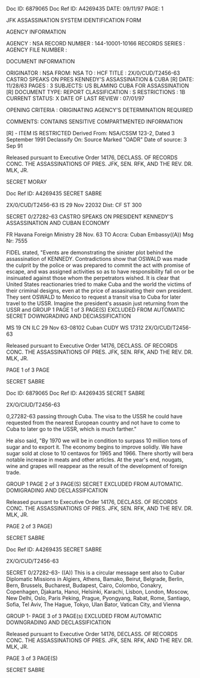 Doc ID: 6879065
Doc Ref ID: A4269435
DATE: 09/11/97
PAGE: 1

JFK ASSASSINATION SYSTEM
IDENTIFICATION FORM

AGENCY INFORMATION

AGENCY : NSA
RECORD NUMBER : 144-10001-10166
RECORDS SERIES :
AGENCY FILE NUMBER :

DOCUMENT INFORMATION

ORIGINATOR : NSA
FROM: NSA
TO : HCF
TITLE :
2X/0/CUD/T2456-63 CASTRO SPEAKS ON PRES KENNEDY'S ASSASSINATION & CUBA [R]
DATE: 11/28/63
PAGES : 3
SUBJECTS:
US BLAMING CUBA FOR ASSASSINATION [R]
DOCUMENT TYPE: REPORT
CLASSIFICATION : S
RESTRICTIONS : 1B
CURRENT STATUS: X
DATE OF LAST REVIEW : 07/01/97

OPENING CRITERIA :
ORIGINATING AGENCY'S DETERMINATION REQUIRED

COMMENTS:
CONTAINS SENSITIVE COMPARTMENTED INFORMATION

[R] - ITEM IS RESTRICTED Derived From: NSA/CSSM 123-2,
Dated 3 September 1991
Declassify On: Source Marked "OADR"
Date of source: 3 Sep 91

Released pursuant to Executive Order 14176, DECLASS. OF RECORDS CONC. THE ASSASSINATIONS OF PRES. JFK, SEN.
RFK, AND THE REV. DR. MLK, JR.

SECRET MORAY

Doc Ref ID: A4269435
SECRET SABRE

2X/0/CUD/T2456-63
IS 29 Nov 22032
Dist: CF
ST 300

SECRET 0/27282-63
CASTRO SPEAKS ON PRESIDENT KENNEDY'S ASSASSINATION AND CUBAN
ECONOMY

FR Havana Foreign Ministry 28 Nov. 63
TO Accra: Cuban Embassy((A))
Msg Nr: 7555

FIDEL stated, "Events are demonstrating the sinister plot
behind the assassination of KENNEDY. Contradictions show that
OSWALD was made the culprit by the police or was prepared to
commit the act with promise of escape, and was assigned activities
so as to have responsibility fall on or be insinuated against
those whom the perpetrators wished. It is clear that United
States reactionaries tried to make Cuba and the world the victims
of their criminal designs, even at the price of assasinating
their own president. They sent OSWALD to Mexico to request
a
transit visa to Cuba for later travel to the USSR. Imagine
the president's assasin just returning from the USSR and
GROUP 1 PAGE 1 of 3 PAGE(S)
EXCLUDED FROM AUTOMATIC
SECRET
DOWNGRADING AND DECIASSIFICATION

MS 19
CN ILC 29 Nov 63-08102
Cuban
CUDY WS 17312 2X/O/CUD/T2456-63

Released pursuant to Executive Order 14176, DECLASS. OF RECORDS CONC. THE
ASSASSINATIONS OF PRES. JFK, SEN. RFK, AND THE REV. DR. MLK, JR.

PAGE 1 of 3 PAGE

SECRET SABRE

Doc ID: 6879065
Doc Ref ID: A4269435
SECRET SABRE

2X/O/CIUD/T2456-63

0,27282-63
passing through Cuba. The visa to the USSR he could have
requested from the nearest European country and not have to come
to Cuba to later go to the USSR, which is much farther."

He also said, "By 1970 we will be in condition to surpass
10 million tons of sugar and to export it. The economy begins
to improve solidly. We have sugar sold at close to 10 centavos
for 1965 and 1966. There shortly will bera notable increase in
meats and other articles. At the year's end, nougats, wine
and grapes will reappear as the result of the development of
foreign trade.

GROUP 1 PAGE 2 of 3 PAGE(S)
SECRET
EXCLUDED FROM AUTOMATIC.
DOMIGRADING AND DECLASSIFICATION

Released pursuant to Executive Order 14176, DECLASS. OF RECORDS CONC. THE ASSASSINATIONS OF PRES. JFK,
SEN. RFK, AND THE REV. DR. MLK, JR.

PAGE 2 of 3 PAGE)

SECRET SABRE

Doc Ref ID: A4269435
SECRET SABRE

2X/O/CUD/T2456-63

SECRET 0/27282-63-
((A)) This is a circular message sent also to Cubar Diplomatic
Missions in Algiers, Athens, Bamako, Beirut, Belgrade,
Berlin, Bern, Brussels, Bucharest, Budapest, Cairo,
Colombo, Conakry, Copenhagen, Djakarta, Hanoi, Helsinki,
Karachi, Lisbon, London, Moscow, New Delhi, Oslo, Paris
Peking, Prague, Pyongyang, Rabat, Rome, Santiago, Sofia,
Tel Aviv, The Hague, Tokyo, Ulan Bator, Vatican City, and
Vienna

GROUP 1- PAGE 3 of 3 PAGE(s)
EXCLUDED FROM AUTOMATIC
DOWNGRADING AND DECLASSIFICATION

Released pursuant to Executive Order 14176, DECLASS. OF RECORDS CONC. THE ASSASSINATIONS OF PRES. JFK,
SEN. RFK, AND THE REV. DR. MLK, JR.

PAGE 3 of 3 PAGE(S)

SECRET SABRE
